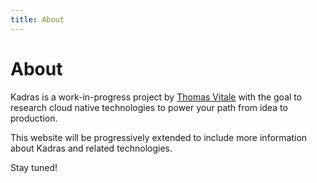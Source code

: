```yaml
---
title: About
---
```


# About

Kadras is a work-in-progress project by [Thomas Vitale](https://thomasvitale) with the goal to research cloud native technologies to power your path from idea to production.

This website will be progressively extended to include more information about Kadras and related technologies.

Stay tuned!
